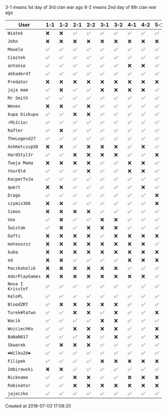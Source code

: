 3-1 means 1st day of 3rd clan war ago
8-2 means 2nd day of 8th clan war ago

|        User         | 1&#8209;1 | 1&#8209;2 | 2&#8209;1 | 2&#8209;2 | 3&#8209;1 | 3&#8209;2 | 4&#8209;1 | 4&#8209;2 | 5&#8209;1 | 5&#8209;2 | 6&#8209;1 | 6&#8209;2 | 7&#8209;1 | 7&#8209;2 | 8&#8209;1 | 8&#8209;2 | 9&#8209;1 | 9&#8209;2 | 10&#8209;1 | 10&#8209;2 |
|---------------------|-----------|-----------|-----------|-----------|-----------|-----------|-----------|-----------|-----------|-----------|-----------|-----------|-----------|-----------|-----------|-----------|-----------|-----------|------------|------------|
|     ``Wiatek``      |    ❌     |    ❌     |    ✅     |    ✅     |    ✅     |    ✅     |    ✅     |    ✅     |    ✅     |    ✅     |    ✅     |    ✅     |    ✅     |    ✅     |    ✅     |    ✅     |    ✅     |    ✅     |     ✅     |     ✅     |
|      ``John``       |    ❌     |    ❌     |    ❌     |    ❌     |    ❌     |    ❌     |    ❌     |    ❌     |    ❌     |    ❌     |    ❌     |    ❌     |    ❌     |    ❌     |    ❌     |    ❌     |    ✅     |    ✅     |     ✅     |     ✅     |
|     ``Mauelo``      |    ✅     |    ✅     |    ✅     |    ✅     |    ✅     |    ✅     |    ✅     |    ✅     |    ✅     |    ✅     |    ✅     |    ✅     |    ✅     |    ✅     |    ✅     |    ✅     |    ✅     |    ✅     |     ✅     |     ✅     |
|     ``Ciastek``     |    ✅     |    ✅     |    ✅     |    ✅     |    ✅     |    ✅     |    ✅     |    ✅     |    ✅     |    ✅     |    ✅     |    ✅     |    ✅     |    ✅     |    ✅     |    ❌     |    ✅     |    ✅     |     ❌     |     ❌     |
|     ``antonio``     |    ✅     |    ✅     |    ✅     |    ✅     |    ✅     |    ✅     |    ❌     |    ❌     |    ✅     |    ✅     |    ✅     |    ✅     |    ✅     |    ✅     |    ✅     |    ✅     |    ✅     |    ✅     |     ✅     |     ✅     |
|    ``akhader47``    |    ✅     |    ✅     |    ✅     |    ✅     |    ✅     |    ✅     |    ✅     |    ✅     |    ✅     |    ✅     |    ✅     |    ✅     |    ✅     |    ✅     |    ✅     |    ✅     |    ✅     |    ✅     |     ✅     |     ✅     |
|    ``Predator``     |    ❌     |    ❌     |    ❌     |    ❌     |    ❌     |    ❌     |    ❌     |    ❌     |    ❌     |    ❌     |    ❌     |    ❌     |    ❌     |    ❌     |    ❌     |    ❌     |    ❌     |    ❌     |     ❌     |     ❌     |
|    ``jaja mam``     |    ✅     |    ❌     |    ✅     |    ✅     |    ❌     |    ❌     |    ❌     |    ❌     |    ✅     |    ❌     |    ✅     |    ✅     |    ❌     |    ❌     |    ❌     |    ❌     |    ❌     |    ❌     |     ❌     |     ❌     |
|    ``Mr Smith``     |    ✅     |    ✅     |    ✅     |    ✅     |    ✅     |    ✅     |    ✅     |    ✅     |    ✅     |    ✅     |    ✅     |    ✅     |    ✅     |    ✅     |    ✅     |    ✅     |    ✅     |    ✅     |     ✅     |     ✅     |
|      ``Wenex``      |    ❌     |    ❌     |    ✅     |    ❌     |    ✅     |    ✅     |    ✅     |    ✅     |    ✅     |    ✅     |    ❌     |    ❌     |    ✅     |    ✅     |    ✅     |    ❌     |    ❌     |    ❌     |     ✅     |     ❌     |
|  ``kupa biskupa``   |    ✅     |    ✅     |    ❌     |    ❌     |    ✅     |    ✅     |    ✅     |    ✅     |    ✅     |    ❌     |    ✅     |    ✅     |    ✅     |    ✅     |    ✅     |    ❌     |    ✅     |    ❌     |     ❌     |     ❌     |
|    ``✌Miściu✌``     |    ✅     |    ✅     |    ✅     |    ✅     |    ✅     |    ✅     |    ✅     |    ✅     |    ✅     |    ✅     |    ✅     |    ✅     |    ✅     |    ✅     |    ✅     |    ✅     |    ❌     |    ❌     |     ❌     |     ❌     |
|     ``Rafter``      |    ✅     |    ❌     |    ✅     |    ✅     |    ✅     |    ✅     |    ✅     |    ✅     |    ✅     |    ✅     |    ✅     |    ❌     |    ❌     |    ❌     |    ✅     |    ✅     |    ❌     |    ❌     |     ❌     |     ❌     |
|   ``TheLegend27``   |    ✅     |    ✅     |    ✅     |    ✅     |    ✅     |    ✅     |    ✅     |    ✅     |    ✅     |    ✅     |    ✅     |    ✅     |    ✅     |    ✅     |    ✅     |    ✅     |    ❌     |    ❌     |     ✅     |     ✅     |
|  ``AshKetczupXD``   |    ❌     |    ❌     |    ✅     |    ❌     |    ❌     |    ❌     |    ✅     |    ❌     |    ✅     |    ✅     |    ✅     |    ✅     |    ✅     |    ✅     |    ✅     |    ✅     |    ✅     |    ✅     |     ✅     |     ✅     |
|   ``HardStyl3r``    |    ✅     |    ✅     |    ❌     |    ❌     |    ❌     |    ❌     |    ✅     |    ✅     |    ❌     |    ❌     |    ❌     |    ❌     |    ✅     |    ✅     |    ✅     |    ❌     |    ✅     |    ✅     |     ✅     |     ✅     |
|   ``Twoja Mama``    |    ❌     |    ❌     |    ❌     |    ❌     |    ✅     |    ✅     |    ❌     |    ❌     |    ✅     |    ✅     |    ❌     |    ❌     |    ❌     |    ❌     |    ❌     |    ❌     |    ❌     |    ❌     |     ❌     |     ❌     |
|     ``YourOld``     |    ✅     |    ✅     |    ✅     |    ❌     |    ✅     |    ✅     |    ❌     |    ❌     |    ✅     |    ✅     |    ✅     |    ✅     |    ✅     |    ✅     |    ✅     |    ✅     |    ✅     |    ✅     |     ✅     |     ✅     |
|   ``KacperToJa``    |    ✅     |    ✅     |    ✅     |    ✅     |    ✅     |    ✅     |    ✅     |    ✅     |    ✅     |    ✅     |    ✅     |    ✅     |    ✅     |    ✅     |    ✅     |    ✅     |    ❌     |    ❌     |     ✅     |     ✅     |
|      ``qwert``      |    ❌     |    ❌     |    ✅     |    ✅     |    ✅     |    ✅     |    ✅     |    ❌     |    ✅     |    ✅     |    ✅     |    ✅     |    ✅     |    ✅     |    ❌     |    ❌     |    ✅     |    ✅     |     ✅     |     ✅     |
|      ``Drago``      |    ✅     |    ✅     |    ✅     |    ✅     |    ✅     |    ✅     |    ✅     |    ✅     |    ❌     |    ❌     |    ✅     |    ✅     |    ❌     |    ❌     |    ✅     |    ✅     |    ✅     |    ✅     |     ✅     |     ✅     |
|    ``szymix366``    |    ❌     |    ❌     |    ✅     |    ✅     |    ✅     |    ✅     |    ✅     |    ✅     |    ❌     |    ❌     |    ✅     |    ✅     |    ❌     |    ❌     |    ✅     |    ✅     |    ❌     |    ❌     |     ❌     |     ❌     |
|      ``Simon``      |    ❌     |    ❌     |    ❌     |    ❌     |    ✅     |    ✅     |    ✅     |    ✅     |    ✅     |    ✅     |    ✅     |    ✅     |    ✅     |    ✅     |    ❌     |    ❌     |    ✅     |    ✅     |     ✅     |     ✅     |
|       ``Vox``       |    ✅     |    ❌     |    ✅     |    ✅     |    ❌     |    ❌     |    ✅     |    ✅     |    ✅     |    ✅     |    ✅     |    ✅     |    ❌     |    ❌     |    ✅     |    ❌     |    ✅     |    ✅     |     ❌     |     ❌     |
|     ``Świstak``     |    ✅     |    ❌     |    ✅     |    ❌     |    ❌     |    ❌     |    ✅     |    ✅     |    ✅     |    ✅     |    ✅     |    ❌     |    ✅     |    ❌     |    ❌     |    ❌     |    ✅     |    ✅     |     ✅     |     ✅     |
|      ``Dafti``      |    ❌     |    ❌     |    ❌     |    ❌     |    ✅     |    ❌     |    ❌     |    ❌     |    ❌     |    ❌     |    ❌     |    ❌     |    ❌     |    ❌     |    ❌     |    ❌     |    ❌     |    ❌     |     ❌     |     ❌     |
|    ``mateuszzz``    |    ❌     |    ❌     |    ❌     |    ❌     |    ❌     |    ❌     |    ❌     |    ❌     |    ✅     |    ✅     |    ✅     |    ✅     |    ❌     |    ❌     |    ✅     |    ❌     |    ❌     |    ❌     |     ✅     |     ✅     |
|      ``kuba``       |    ❌     |    ❌     |    ❌     |    ❌     |    ❌     |    ❌     |    ❌     |    ❌     |    ❌     |    ❌     |    ❌     |    ❌     |    ❌     |    ❌     |    ❌     |    ❌     |    ❌     |    ❌     |     ❌     |     ❌     |
|       ``ed``        |    ❌     |    ❌     |    ✅     |    ✅     |    ✅     |    ✅     |    ❌     |    ❌     |    ❌     |    ❌     |    ✅     |    ✅     |    ✅     |    ✅     |    ❌     |    ❌     |    ❌     |    ❌     |     ❌     |     ❌     |
|   ``Paczkoholik``   |    ❌     |    ❌     |    ❌     |    ❌     |    ❌     |    ❌     |    ✅     |    ✅     |    ✅     |    ✅     |    ✅     |    ✅     |    ❌     |    ❌     |    ✅     |    ✅     |    ❌     |    ❌     |     ❌     |     ❌     |
|  ``AdorPlayGames``  |    ❌     |    ❌     |    ❌     |    ❌     |    ❌     |    ❌     |    ❌     |    ❌     |    ✅     |    ✅     |    ❌     |    ❌     |    ❌     |    ❌     |    ❌     |    ❌     |    ❌     |    ❌     |     ❌     |     ❌     |
| ``Nova I Krisstof`` |    ✅     |    ✅     |    ✅     |    ✅     |    ✅     |    ✅     |    ✅     |    ✅     |    ✅     |    ✅     |    ✅     |    ✅     |    ✅     |    ✅     |    ✅     |    ✅     |    ❌     |    ❌     |     ❌     |     ❌     |
|     ``KeloPL``      |    ✅     |    ✅     |    ✅     |    ✅     |    ✅     |    ✅     |    ✅     |    ✅     |    ✅     |    ✅     |    ✅     |    ✅     |    ✅     |    ✅     |    ✅     |    ✅     |    ❌     |    ❌     |     ❌     |     ❌     |
|    ``BloodZRT``     |    ✅     |    ❌     |    ❌     |    ❌     |    ❌     |    ❌     |    ✅     |    ✅     |    ✅     |    ✅     |    ❌     |    ❌     |    ✅     |    ❌     |    ❌     |    ❌     |    ❌     |    ❌     |     ✅     |     ✅     |
|   ``Turek#łatwo``   |    ✅     |    ✅     |    ❌     |    ❌     |    ✅     |    ❌     |    ✅     |    ✅     |    ❌     |    ❌     |    ❌     |    ❌     |    ❌     |    ❌     |    ❌     |    ❌     |    ❌     |    ❌     |     ❌     |     ❌     |
|      ``Wacik``      |    ✅     |    ✅     |    ✅     |    ✅     |    ❌     |    ❌     |    ✅     |    ✅     |    ✅     |    ✅     |    ✅     |    ✅     |    ✅     |    ✅     |    ✅     |    ✅     |    ✅     |    ❌     |     ✅     |     ✅     |
|   ``WojciechKo``    |    ✅     |    ✅     |    ❌     |    ❌     |    ❌     |    ❌     |    ✅     |    ✅     |    ❌     |    ❌     |    ✅     |    ✅     |    ✅     |    ✅     |    ❌     |    ❌     |    ✅     |    ✅     |     ✅     |     ✅     |
|    ``BaNaN017``     |    ✅     |    ✅     |    ✅     |    ❌     |    ✅     |    ❌     |    ✅     |    ✅     |    ❌     |    ❌     |    ❌     |    ❌     |    ✅     |    ✅     |    ✅     |    ✅     |    ❌     |    ❌     |     ❌     |     ❌     |
|     ``Skwarek``     |    ✅     |    ❌     |    ❌     |    ❌     |    ✅     |    ✅     |    ✅     |    ✅     |    ✅     |    ❌     |    ✅     |    ✅     |    ✅     |    ❌     |    ❌     |    ❌     |    ✅     |    ✅     |     ✅     |     ❌     |
|    ``❤Wilku28❤``    |    ✅     |    ✅     |    ✅     |    ✅     |    ✅     |    ✅     |    ✅     |    ✅     |    ✅     |    ✅     |    ✅     |    ✅     |    ✅     |    ✅     |    ✅     |    ✅     |    ✅     |    ✅     |     ✅     |     ✅     |
|     ``Filipek``     |    ✅     |    ✅     |    ✅     |    ✅     |    ❌     |    ❌     |    ❌     |    ❌     |    ❌     |    ❌     |    ❌     |    ❌     |    ❌     |    ❌     |    ❌     |    ❌     |    ❌     |    ❌     |     ❌     |     ❌     |
|   ``Imbirowski``    |    ❌     |    ❌     |    ✅     |    ✅     |    ✅     |    ✅     |    ✅     |    ✅     |    ✅     |    ✅     |    ✅     |    ✅     |    ✅     |    ✅     |    ❌     |    ❌     |    ❌     |    ❌     |     ❌     |     ❌     |
|    ``Nickname``     |    ✅     |    ✅     |    ❌     |    ❌     |    ✅     |    ✅     |    ❌     |    ❌     |    ❌     |    ❌     |    ❌     |    ❌     |    ❌     |    ❌     |    ❌     |    ❌     |    ❌     |    ❌     |     ❌     |     ❌     |
|    ``Robinator``    |    ✅     |    ✅     |    ❌     |    ❌     |    ❌     |    ❌     |    ❌     |    ❌     |    ❌     |    ❌     |    ❌     |    ❌     |    ❌     |    ❌     |    ❌     |    ❌     |    ❌     |    ❌     |     ❌     |     ❌     |
|    ``jajeczko``     |    ✅     |    ✅     |    ✅     |    ✅     |    ✅     |    ✅     |    ✅     |    ✅     |    ✅     |    ✅     |    ❌     |    ❌     |    ✅     |    ❌     |    ❌     |    ❌     |    ❌     |    ❌     |     ❌     |     ❌     |

Created at 2018-07-03 17:08:20